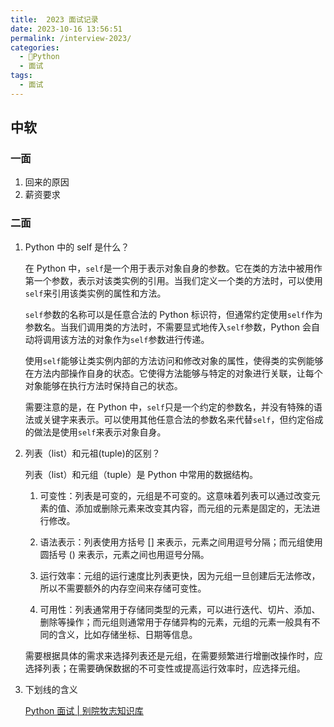 ```yaml
---
title:  2023 面试记录
date: 2023-10-16 13:56:51
permalink: /interview-2023/
categories:
  - 🐍Python
  - 面试
tags:
  - 面试
---
```


## 中软

### 一面

1. 回来的原因
2. 薪资要求

### 二面

1. Python 中的 self 是什么？

   在 Python 中，`self`是一个用于表示对象自身的参数。它在类的方法中被用作第一个参数，表示对该类实例的引用。当我们定义一个类的方法时，可以使用`self`来引用该类实例的属性和方法。

   `self`参数的名称可以是任意合法的 Python 标识符，但通常约定使用`self`作为参数名。当我们调用类的方法时，不需要显式地传入`self`参数，Python 会自动将调用该方法的对象作为`self`参数进行传递。

   使用`self`能够让类实例内部的方法访问和修改对象的属性，使得类的实例能够在方法内部操作自身的状态。它使得方法能够与特定的对象进行关联，让每个对象能够在执行方法时保持自己的状态。

   需要注意的是，在 Python 中，`self`只是一个约定的参数名，并没有特殊的语法或关键字来表示。可以使用其他任意合法的参数名来代替`self`，但约定俗成的做法是使用`self`来表示对象自身。

2. 列表（list）和元祖(tuple)的区别？

   列表（list）和元组（tuple）是 Python 中常用的数据结构。

   1. 可变性：列表是可变的，元组是不可变的。这意味着列表可以通过改变元素的值、添加或删除元素来改变其内容，而元组的元素是固定的，无法进行修改。

   2. 语法表示：列表使用方括号 [] 来表示，元素之间用逗号分隔；而元组使用圆括号 () 来表示，元素之间也用逗号分隔。

   3. 运行效率：元组的运行速度比列表更快，因为元组一旦创建后无法修改，所以不需要额外的内存空间来存储可变性。

   4. 可用性：列表通常用于存储同类型的元素，可以进行迭代、切片、添加、删除等操作；而元组则通常用于存储异构的元素，元组的元素一般具有不同的含义，比如存储坐标、日期等信息。

   需要根据具体的需求来选择列表还是元组，在需要频繁进行增删改操作时，应选择列表；在需要确保数据的不可变性或提高运行效率时，应选择元组。

3. 下划线的含义

    [Python 面试 | 别院牧志知识库](/python/interview/#python-%E4%B8%AD%E5%8D%95%E4%B8%8B%E5%88%92%E7%BA%BF%E5%92%8C%E5%8F%8C%E4%B8%8B%E5%88%92%E7%BA%BF)
